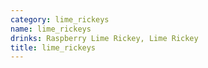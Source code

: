 ```yaml
---
category: lime_rickeys
name: lime_rickeys
drinks: Raspberry Lime Rickey, Lime Rickey
title: lime_rickeys
---
```

